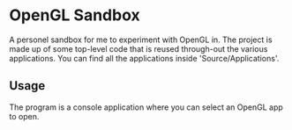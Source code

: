 # OpenGL Sandbox

A personel sandbox for me to experiment with OpenGL in.
The project is made up of some top-level code that is reused through-out the various applications.
You can find all the applications inside 'Source/Applications'.

## Usage
The program is a console application where you can select an OpenGL app to open.
